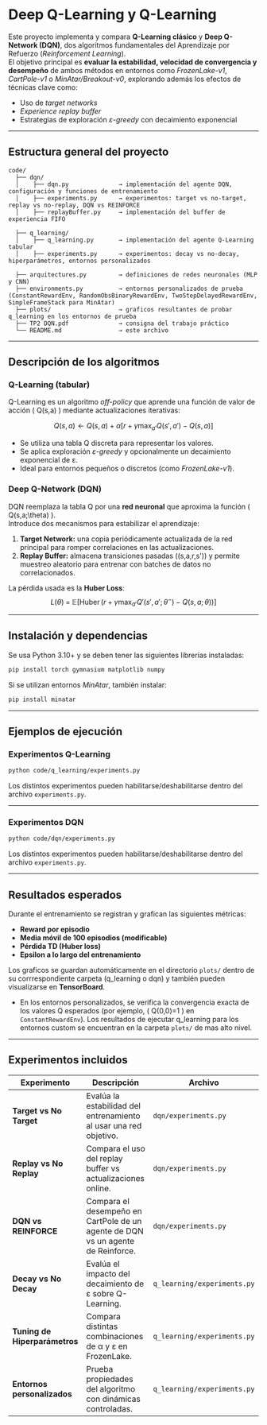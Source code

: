 # Deep Q-Learning y Q-Learning 

Este proyecto implementa y compara **Q-Learning clásico** y **Deep Q-Network (DQN)**, dos algoritmos fundamentales del Aprendizaje por Refuerzo (*Reinforcement Learning*).  
El objetivo principal es **evaluar la estabilidad, velocidad de convergencia y desempeño** de ambos métodos en entornos como *FrozenLake-v1*, *CartPole-v1* o *MinAtar/Breakout-v0*, explorando además los efectos de técnicas clave como:

- Uso de *target networks*  
- *Experience replay buffer*  
- Estrategias de exploración *ε-greedy* con decaimiento exponencial  

---

## Estructura general del proyecto

```
code/
  ├── dqn/
  │    ├── dqn.py              → implementación del agente DQN, configuración y funciones de entrenamiento
  │    ├── experiments.py      → experimentos: target vs no-target, replay vs no-replay, DQN vs REINFORCE
  │    ├── replayBuffer.py     → implementación del buffer de experiencia FIFO
  
  ├── q_learning/
  │    ├── q_learning.py       → implementación del agente Q-Learning tabular
  │    ├── experiments.py      → experimentos: decay vs no-decay, hiperparámetros, entornos personalizados
  
  ├── arquitectures.py         → definiciones de redes neuronales (MLP y CNN)
  ├── environments.py          → entornos personalizados de prueba (ConstantRewardEnv, RandomObsBinaryRewardEnv, TwoStepDelayedRewardEnv, SimpleFrameStack para MinAtar)
  ├── plots/                   → graficos resultantes de probar q_learning en los entornos de prueba
  ├── TP2 DQN.pdf              → consigna del trabajo práctico
  └── README.md                → este archivo

```

---

## Descripción de los algoritmos

### Q-Learning (tabular)
Q-Learning es un algoritmo *off-policy* que aprende una función de valor de acción \( Q(s,a) \) mediante actualizaciones iterativas:

$$
Q(s,a) \leftarrow Q(s,a) + \alpha\left[r + \gamma \max_{a'} Q(s',a') - Q(s,a)\right]
$$

- Se utiliza una tabla Q discreta para representar los valores.
- Se aplica exploración *ε-greedy* y opcionalmente un decaimiento exponencial de ε.
- Ideal para entornos pequeños o discretos (como *FrozenLake-v1*).

### Deep Q-Network (DQN)
DQN reemplaza la tabla Q por una **red neuronal** que aproxima la función \( Q(s,a;\theta) \).  
Introduce dos mecanismos para estabilizar el aprendizaje:

1. **Target Network:** una copia periódicamente actualizada de la red principal para romper correlaciones en las actualizaciones.
2. **Replay Buffer:** almacena transiciones pasadas \((s,a,r,s')\) y permite muestreo aleatorio para entrenar con batches de datos no correlacionados.

La pérdida usada es la **Huber Loss**:
$$
L(\theta) \;=\; \mathbb{E}\Big[\operatorname{Huber}\big(r + \gamma \max_{a'} Q'(s',a';\theta^-) - Q(s,a;\theta)\big)\Big]
$$


---

## Instalación y dependencias

Se usa Python 3.10+ y se deben tener las siguientes librerías instaladas:

```bash
pip install torch gymnasium matplotlib numpy
```

Si se utilizan entornos *MinAtar*, también instalar:

```bash
pip install minatar
```

---

## Ejemplos de ejecución

### Experimentos Q-Learning
```bash
python code/q_learning/experiments.py
```
Los distintos experimentos pueden habilitarse/deshabilitarse dentro del archivo `experiments.py`.

---

### Experimentos DQN 
```bash
python code/dqn/experiments.py
```
Los distintos experimentos pueden habilitarse/deshabilitarse dentro del archivo `experiments.py`.

---

## Resultados esperados

Durante el entrenamiento se registran y grafican las siguientes métricas:

- **Reward por episodio**
- **Media móvil de 100 episodios (modificable)**
- **Pérdida TD (Huber loss)**
- **Epsilon a lo largo del entrenamiento**

Los graficos se guardan automáticamente en el directorio `plots/` dentro de su corrrespondiente carpeta (q_learning o dqn) y también pueden visualizarse en **TensorBoard**.

- En los entornos personalizados, se verifica la convergencia exacta de los valores Q esperados (por ejemplo, \( Q(0,0)=1 \) en `ConstantRewardEnv`). Los resultados de ejecutar q_learning para los entornos 
custom se encuentran en la carpeta `plots/` de mas alto nivel.
---

## Experimentos incluidos

| Experimento | Descripción | Archivo |
|--------------|--------------|----------|
| **Target vs No Target** | Evalúa la estabilidad del entrenamiento al usar una red objetivo. | `dqn/experiments.py` |
| **Replay vs No Replay** | Compara el uso del replay buffer vs actualizaciones online. | `dqn/experiments.py` |
| **DQN vs REINFORCE** | Compara el desempeño en CartPole de un agente de DQN vs un agente de Reinforce. | `dqn/experiments.py` |
| **Decay vs No Decay** | Evalúa el impacto del decaimiento de ε sobre Q-Learning. | `q_learning/experiments.py` |
| **Tuning de Hiperparámetros** | Compara distintas combinaciones de α y ε en FrozenLake. | `q_learning/experiments.py` |
| **Entornos personalizados** | Prueba propiedades del algoritmo con dinámicas controladas. | `q_learning/experiments.py` |